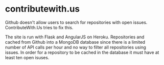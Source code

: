 contributewith.us
=================

Github doesn't allow users to search for repositories with open issues. ContributeWith.Us tries to fix this.

The site is run with Flask and AngularJS on Heroku. Repositories and cached from Github into a MongoDB database since there is a limited number of API calls per hour and no way to filter all repositories using issues. In order for a repository to be cached in the database it must have at least ten open isuses.
